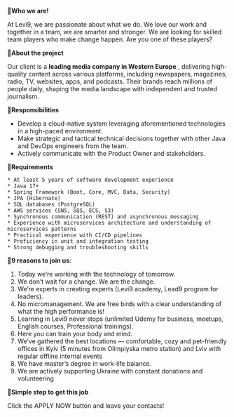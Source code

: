 **🔹Who we are!**

At Levi9, we are passionate about what we do. We love our work and together in
a team, we are smarter and stronger. We are looking for skilled team players
who make change happen. Are you one of these players?

**🔹About the project**

Our client is a **leading media company in Western Europe** , delivering high-
quality content across various platforms, including newspapers, magazines,
radio, TV, websites, apps, and podcasts. Their brands reach millions of people
daily, shaping the media landscape with independent and trusted journalism.

**🔹Responsibilities**

  * Develop a cloud-native system leveraging aforementioned technologies in a high-paced environment.
  * Make strategic and tactical technical decisions together with other Java and DevOps engineers from the team.
  * Actively communicate with the Product Owner and stakeholders.

**🔹Requirements**

    * At least 5 years of software development experience
    * Java 17+
    * Spring Framework (Boot, Core, MVC, Data, Security)
    * JPA (Hibernate)
    * SQL databases (PostgreSQL)
    * AWS services (SNS, SQS, ECS, S3)
    * Synchronous communication (REST) and asynchronous messaging
    * Experience with microservices architecture and understanding of microservices patterns
    * Practical experience with CI/CD pipelines
    * Proficiency in unit and integration testing
    * Strong debugging and troubleshooting skills

**🔹9 reasons to join us:**

  1. Today we’re working with the technology of tomorrow.
  2. We don’t wait for a change. We are the change.
  3. We’re experts in creating experts (Levi9 academy, Lead9 program for leaders).
  4. No micromanagement. We are free birds with a clear understanding of what the high performance is!
  5. Learning in Levi9 never stops (unlimited Udemy for business, meetups, English courses, Professional trainings).
  6. Here you can train your body and mind.
  7. We’ve gathered the best locations — comfortable, cozy and pet-friendly offices in Kyiv (5 minutes from Olimpiyska metro station) and Lviv with regular offline internal events
  8. We have master’s degree in work-life balance.
  9. We are actively supporting Ukraine with constant donations and volunteering

**🔹Simple step to get this job**

Click the APPLY NOW button and leave your contacts!